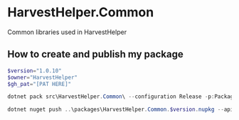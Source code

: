 # HarvestHelper.Common

Common libraries used in HarvestHelper

## How to create and publish my package
```powershell
$version="1.0.10"
$owner="HarvestHelper" 
$gh_pat="[PAT HERE]"

dotnet pack src\HarvestHelper.Common\ --configuration Release -p:PackageVersion=$version -p:RepositoryUrl=https://github.com/$owner/HarvestHelper.Common -o ..\packages

dotnet nuget push ..\packages\HarvestHelper.Common.$version.nupkg --api-key $gh_pat --source "github" 
```
